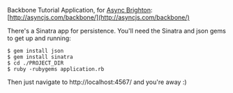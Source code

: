 Backbone Tutorial Application, for [Async Brighton](http://asyncjs.com):  
[http://asyncjs.com/backbone/](http://asyncjs.com/backbone/)

There's a Sinatra app for persistence. You'll need the Sinatra and json gems to get up and running:

    $ gem install json
    $ gem install sinatra
    $ cd ./PROJECT_DIR
    $ ruby -rubygems application.rb

Then just navigate to http://localhost:4567/ and you're away :)

